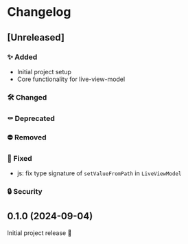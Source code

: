 # Changelog

## [Unreleased]

### ✨ Added
- Initial project setup
- Core functionality for live-view-model

### 🛠️ Changed

### ⚰️ Deprecated

### ⛔ Removed

### 🐛 Fixed
- js: fix type signature of `setValueFromPath` in `LiveViewModel`

### 🔒 Security


## 0.1.0 (2024-09-04)

Initial project release 🚧
